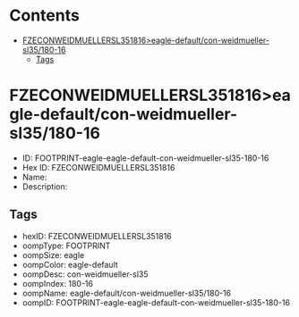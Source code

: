 



Contents
========

* [FZECONWEIDMUELLERSL351816>eagle-default/con-weidmueller-sl35/180-16](#fzeconweidmuellersl351816eagle-defaultcon-weidmueller-sl35180-16)
	* [Tags](#tags)

# FZECONWEIDMUELLERSL351816>eagle-default/con-weidmueller-sl35/180-16

- ID: FOOTPRINT-eagle-eagle-default-con-weidmueller-sl35-180-16
- Hex ID: FZECONWEIDMUELLERSL351816
- Name: 
- Description: 

## Tags

- hexID: FZECONWEIDMUELLERSL351816
- oompType: FOOTPRINT
- oompSize: eagle
- oompColor: eagle-default
- oompDesc: con-weidmueller-sl35
- oompIndex: 180-16
- oompName: eagle-default/con-weidmueller-sl35/180-16
- oompID: FOOTPRINT-eagle-eagle-default-con-weidmueller-sl35-180-16
